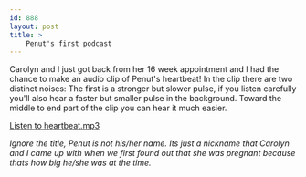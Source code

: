```yaml
---
id: 888
layout: post
title: >
    Penut's first podcast
---
```


Carolyn and I just got back from her 16 week appointment and I had the chance to make an audio clip of Penut's heartbeat! In the clip there are two distinct noises: The first is a stronger but slower pulse, if you listen carefully you'll also hear a faster but smaller pulse in the background. Toward the middle to end part of the clip you can hear it much easier.

<a href="http://www.socklabs.com/podcasts/heartbeat.mp3">Listen to heartbeat.mp3</a>

<em>Ignore the title, Penut is not his/her name. Its just a nickname that Carolyn and I came up with when we first found out that she was pregnant because thats how big he/she was at the time.</em>
